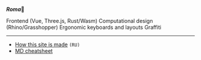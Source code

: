 ***Roma***🌼

Frontend (Vue, Three.js, Rust/Wasm)
Computational design (Rhino/Grasshopper)
Ergonomic keyboards and layouts
Graffiti
***

- [How this site is made](md/site) `(RU)`
- [MD cheatsheet](md/markdown-cheat-sheet)
 


